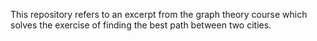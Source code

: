This repository refers to an excerpt from the graph theory course which solves the exercise of finding the best path between two cities.
